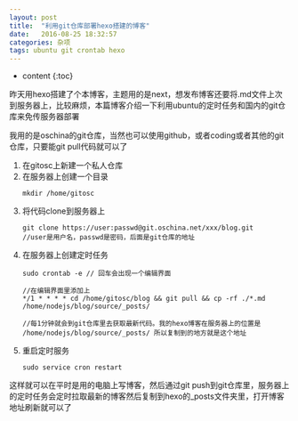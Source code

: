 ```yaml
---
layout: post
title:  "利用git仓库部署hexo搭建的博客"
date:   2016-08-25 18:32:57
categories: 杂项
tags: ubuntu git crontab hexo
---
```


* content
{:toc}

昨天用hexo搭建了个本博客，主题用的是next，想发布博客还要将.md文件上次到服务器上，比较麻烦，本篇博客介绍一下利用ubuntu的定时任务和国内的git仓库来免传服务器部署

我用的是oschina的git仓库，当然也可以使用github，或者coding或者其他的git仓库，只要能git pull代码就可以了




1. 在gitosc上新建一个私人仓库
2. 在服务器上创建一个目录
    ```
    mkdir /home/gitosc
    ```
3. 将代码clone到服务器上
    ```
    git clone https://user:passwd@git.oschina.net/xxx/blog.git
    //user是用户名，passwd是密码，后面是git仓库的地址
    ```
4. 在服务器上创建定时任务
    ```
    sudo crontab -e // 回车会出现一个编辑界面
    
    //在编辑界面里添加上
    */1 * * * * cd /home/gitosc/blog && git pull && cp -rf ./*.md /home/nodejs/blog/source/_posts/
    
    //每1分钟就会到git仓库里去获取最新代码。我的hexo博客在服务器上的位置是 /home/nodejs/blog/source/_posts/ 所以复制到的地方就是这个地址
    ```
5. 重启定时服务
    ```
    sudo service cron restart
    ```

这样就可以在平时是用的电脑上写博客，然后通过git push到git仓库里，服务器上的定时任务会定时拉取最新的博客然后复制到hexo的_posts文件夹里，打开博客地址刷新就可以了

